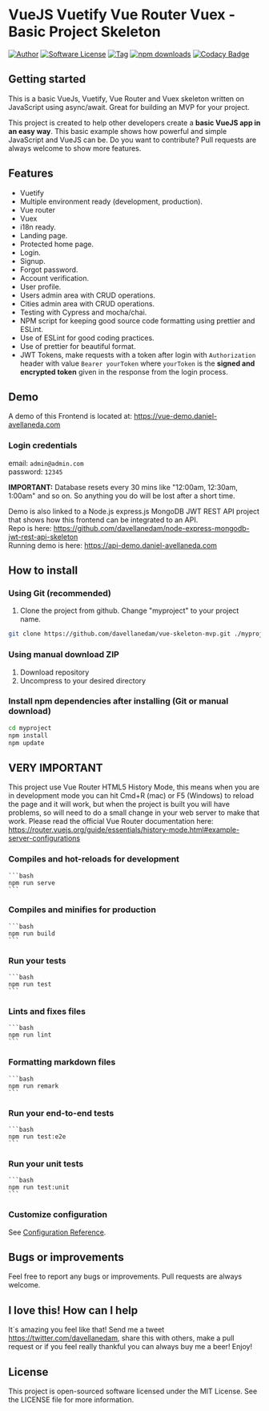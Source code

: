 # VueJS Vuetify Vue Router Vuex - Basic Project Skeleton

[![Author](http://img.shields.io/badge/author-@davellanedam-blue.svg?style=flat-square)](https://twitter.com/davellanedam)
[![Software License](https://img.shields.io/badge/license-MIT-brightgreen.svg?style=flat-square)](https://github.com/davellanedam/vue-skeleton-mvp/blob/master/LICENSE)
[![Tag](https://img.shields.io/github/tag/davellanedam/vue-skeleton-mvp.svg?style=flat-square)](https://github.com/davellanedam/vue-skeleton-mvp/tags)
[![npm downloads](https://img.shields.io/npm/dt/vue-skeleton-mvp.svg?style=flat-square&label=npm%20downloads)](<>)
[![Codacy Badge](https://api.codacy.com/project/badge/Grade/a3e7e1611c3b4a06a6c1df9391e3fe7a)](https://www.codacy.com/app/davellanedam/vue-skeleton-mvp?utm_source=github.com&utm_medium=referral&utm_content=davellanedam/vue-skeleton-mvp&utm_campaign=Badge_Grade)

## Getting started

This is a basic VueJs, Vuetify, Vue Router and Vuex skeleton written on JavaScript using async/await. Great for building an MVP for your project.

This project is created to help other developers create a **basic VueJS app in an easy way**. This basic example shows how powerful and simple JavaScript and VueJS can be. Do you want to contribute? Pull requests are always welcome to show more features.

## Features

-   Vuetify
-   Multiple environment ready (development, production).
-   Vue router
-   Vuex
-   i18n ready.
-   Landing page.
-   Protected home page.
-   Login.
-   Signup.
-   Forgot password.
-   Account verification.
-   User profile.
-   Users admin area with CRUD operations.
-   Cities admin area with CRUD operations.
-   Testing with Cypress and mocha/chai.
-   NPM script for keeping good source code formatting using prettier and ESLint.
-   Use of ESLint for good coding practices.
-   Use of prettier for beautiful format.
-   JWT Tokens, make requests with a token after login with `Authorization` header with value `Bearer yourToken` where `yourToken` is the **signed and encrypted token** given in the response from the login process.

## Demo

A demo of this Frontend is located at: <https://vue-demo.daniel-avellaneda.com>

### Login credentials

email: `admin@admin.com`  
password: `12345`

**IMPORTANT:** Database resets every 30 mins like "12:00am, 12:30am, 1:00am" and so on. So anything you do will be lost after a short time.

Demo is also linked to a Node.js express.js MongoDB JWT REST API project that shows how this frontend can be integrated to an API.  
Repo is here: <https://github.com/davellanedam/node-express-mongodb-jwt-rest-api-skeleton>  
Running demo is here: <https://api-demo.daniel-avellaneda.com>

## How to install

### Using Git (recommended)

1.  Clone the project from github. Change "myproject" to your project name.

```bash
git clone https://github.com/davellanedam/vue-skeleton-mvp.git ./myproject
```

### Using manual download ZIP

1.  Download repository
2.  Uncompress to your desired directory

### Install npm dependencies after installing (Git or manual download)

```bash
cd myproject
npm install
npm update
```

## VERY IMPORTANT

This project use Vue Router HTML5 History Mode, this means when you are in development mode you can hit Cmd+R (mac) or F5 (Windows) to reload the page and it will work, but when the project is built you will have problems, so will need to do a small change in your web server to make that work. Please read the official Vue Router documentation here: <https://router.vuejs.org/guide/essentials/history-mode.html#example-server-configurations>

### Compiles and hot-reloads for development

    ```bash
    npm run serve
    ```

### Compiles and minifies for production

    ```bash
    npm run build
    ```

### Run your tests

    ```bash
    npm run test
    ```

### Lints and fixes files

    ```bash
    npm run lint
    ```

### Formatting markdown files

    ```bash
    npm run remark
    ```

### Run your end-to-end tests

    ```bash
    npm run test:e2e
    ```

### Run your unit tests

    ```bash
    npm run test:unit
    ```

### Customize configuration

See [Configuration Reference](https://cli.vuejs.org/config/).

## Bugs or improvements

Feel free to report any bugs or improvements. Pull requests are always welcome.

## I love this! How can I help

It´s amazing you feel like that! Send me a tweet <https://twitter.com/davellanedam>, share this with others, make a pull request or if you feel really thankful you can always buy me a beer! Enjoy!

## License

This project is open-sourced software licensed under the MIT License. See the LICENSE file for more information.
